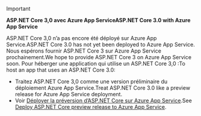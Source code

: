 <!-- 
> [!IMPORTANT]
> **ASP.NET Core preview releases with Azure App Service**
>
> ASP.NET Core preview releases aren't deployed to Azure App Service by default. To host an app that uses an ASP.NET Core preview release, see [Deploy ASP.NET Core preview release to Azure App Service](xref:host-and-deploy/azure-apps/index#deploy-aspnet-core-preview-release-to-azure-app-service).
-->
> [!IMPORTANT]
> <span data-ttu-id="7397b-101">**ASP.NET Core 3,0 avec Azure App Service**</span><span class="sxs-lookup"><span data-stu-id="7397b-101">**ASP.NET Core 3.0 with Azure App Service**</span></span>
>
> <span data-ttu-id="7397b-102">ASP.NET Core 3,0 n’a pas encore été déployé sur Azure App Service.</span><span class="sxs-lookup"><span data-stu-id="7397b-102">ASP.NET Core 3.0 has not yet been deployed to Azure App Service.</span></span> <span data-ttu-id="7397b-103">Nous espérons fournir ASP.NET Core 3 sur Azure App Service prochainement.</span><span class="sxs-lookup"><span data-stu-id="7397b-103">We hope to provide ASP.NET Core 3 on Azure App Service soon.</span></span> <span data-ttu-id="7397b-104">Pour héberger une application qui utilise un ASP.NET Core 3,0 :</span><span class="sxs-lookup"><span data-stu-id="7397b-104">To host an app that uses an ASP.NET Core 3.0:</span></span>

* <span data-ttu-id="7397b-105">Traitez ASP.NET Core 3,0 comme une version préliminaire du déploiement Azure App Service.</span><span class="sxs-lookup"><span data-stu-id="7397b-105">Treat ASP.NET Core 3.0 like a preview release for Azure App Service deployment.</span></span>
* <span data-ttu-id="7397b-106">Voir [Déployer la préversion d’ASP.NET Core sur Azure App Service](xref:host-and-deploy/azure-apps/index#deploy-aspnet-core-preview-release-to-azure-app-service).</span><span class="sxs-lookup"><span data-stu-id="7397b-106">See [Deploy ASP.NET Core preview release to Azure App Service](xref:host-and-deploy/azure-apps/index#deploy-aspnet-core-preview-release-to-azure-app-service).</span></span>
